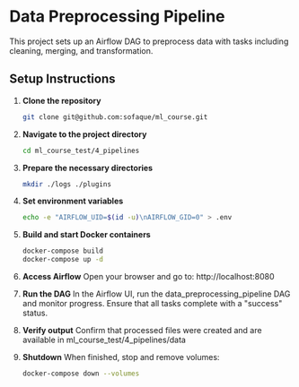 # Data Preprocessing Pipeline

This project sets up an Airflow DAG to preprocess data with tasks including cleaning, merging, and transformation. 

## Setup Instructions

1. **Clone the repository**
   ```bash
   git clone git@github.com:sofaque/ml_course.git

2. **Navigate to the project directory**
   ```bash
   cd ml_course_test/4_pipelines

3. **Prepare the necessary directories**
   ```bash
   mkdir ./logs ./plugins

4. **Set environment variables**
   ```bash
   echo -e "AIRFLOW_UID=$(id -u)\nAIRFLOW_GID=0" > .env

5. **Build and start Docker containers**
   ```bash
   docker-compose build
   docker-compose up -d

6. **Access Airflow**
   Open your browser and go to:
   http://localhost:8080

7. **Run the DAG**
   In the Airflow UI, run the data_preprocessing_pipeline DAG and monitor progress.
   Ensure that all tasks complete with a "success" status.

8. **Verify output**
   Confirm that processed files were created and are available in
   ml_course_test/4_pipelines/data

9. **Shutdown**
   When finished, stop and remove volumes:
   ```bash
   docker-compose down --volumes
